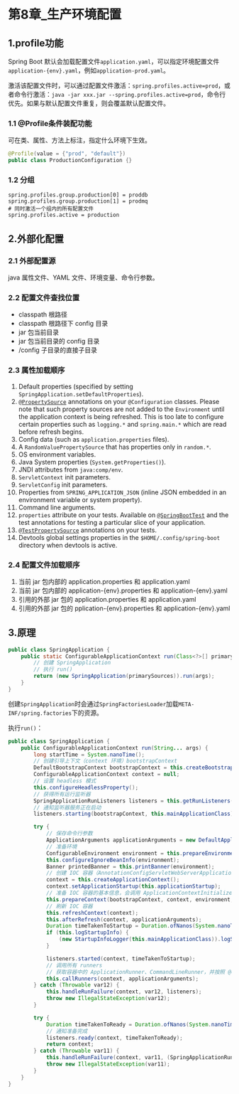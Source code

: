 # 第8章_生产环境配置

## 1.profile功能

Spring Boot 默认会加载配置文件`application.yaml`，可以指定环境配置文件`application-{env}.yaml`，例如`application-prod.yaml`。

激活该配置文件时，可以通过配置文件激活：`spring.profiles.active=prod`，或者命令行激活：`java -jar xxx.jar --spring.profiles.active=prod`，命令行优先。如果与默认配置文件重复，则会覆盖默认配置文件。

### 1.1 @Profile条件装配功能

可在类、属性、方法上标注，指定什么环境下生效。

```java
@Profile(value = {"prod", "default"})
public class ProductionConfiguration {}
```

### 1.2 分组

```properties
spring.profiles.group.production[0] = proddb
spring.profiles.group.production[1] = prodmq
# 同时激活一个组内的所有配置文件
spring.profiles.active = production 
```

## 2.外部化配置

### 2.1 外部配置源

java 属性文件、YAML 文件、环境变量、命令行参数。

### 2.2 配置文件查找位置

- classpath 根路径
- classpath 根路径下 config 目录
- jar 包当前目录
- jar 包当前目录的 config 目录
- /config 子目录的直接子目录

### 2.3 属性加载顺序

1. Default properties (specified by setting `SpringApplication.setDefaultProperties`).
2. [`@PropertySource`](https://docs.spring.io/spring-framework/docs/5.3.21/javadoc-api/org/springframework/context/annotation/PropertySource.html) annotations on your `@Configuration` classes. Please note that such property sources are not added to the `Environment` until the application context is being refreshed. This is too late to configure certain properties such as `logging.*` and `spring.main.*` which are read before refresh begins.
3. Config data (such as `application.properties` files).
4. A `RandomValuePropertySource` that has properties only in `random.*`.
5. OS environment variables.
6. Java System properties (`System.getProperties()`).
7. JNDI attributes from `java:comp/env`.
8. `ServletContext` init parameters.
9. `ServletConfig` init parameters.
10. Properties from `SPRING_APPLICATION_JSON` (inline JSON embedded in an environment variable or system property).
11. Command line arguments.
12. `properties` attribute on your tests. Available on [`@SpringBootTest`](https://docs.spring.io/spring-boot/docs/2.7.1/api/org/springframework/boot/test/context/SpringBootTest.html) and the test annotations for testing a particular slice of your application.
13. [`@TestPropertySource`](https://docs.spring.io/spring-framework/docs/5.3.21/javadoc-api/org/springframework/test/context/TestPropertySource.html) annotations on your tests.
14. Devtools global settings properties in the `$HOME/.config/spring-boot` directory when devtools is active.

### 2.4 配置文件加载顺序

1. 当前 jar 包内部的 application.properties 和 application.yaml
2. 当前 jar 包内部的 application-{env}.properties 和 application-{env}.yaml
3. 引用的外部 jar 包的 application.properties 和 application.yaml
4. 引用的外部 jar 包的 pplication-{env}.properties 和 application-{env}.yaml

## 3.原理

```java
public class SpringApplication {
    public static ConfigurableApplicationContext run(Class<?>[] primarySources, String[] args) {
        // 创建 SpringApplication
        // 执行 run()
        return (new SpringApplication(primarySources)).run(args);
    }
}
```

创建`SpringApplication`时会通过`SpringFactoriesLoader`加载`META-INF/spring.factories`下的资源。

执行`run()`：

```java
public class SpringApplication {
    public ConfigurableApplicationContext run(String... args) {
        long startTime = System.nanoTime();
        // 创建引导上下文（context 环境）bootstrapContext
        DefaultBootstrapContext bootstrapContext = this.createBootstrapContext();
        ConfigurableApplicationContext context = null;
        // 设置 headless 模式
        this.configureHeadlessProperty();
        // 获得所有运行监听器
        SpringApplicationRunListeners listeners = this.getRunListeners(args);
        // 通知监听器服务正在启动
        listeners.starting(bootstrapContext, this.mainApplicationClass);

        try {
            // 保存命令行参数
            ApplicationArguments applicationArguments = new DefaultApplicationArguments(args);
            // 准备环境
            ConfigurableEnvironment environment = this.prepareEnvironment(listeners, bootstrapContext, applicationArguments);
            this.configureIgnoreBeanInfo(environment);
            Banner printedBanner = this.printBanner(environment);
            // 创建 IOC 容器（AnnotationConfigServletWebServerApplicationContext）
            context = this.createApplicationContext();
            context.setApplicationStartup(this.applicationStartup);
            // 准备 IOC 容器的基本信息，会调用 ApplicationContextInitializer 的 initialize()
            this.prepareContext(bootstrapContext, context, environment, listeners, applicationArguments, printedBanner);
            // 刷新 IOC 容器
            this.refreshContext(context);
            this.afterRefresh(context, applicationArguments);
            Duration timeTakenToStartup = Duration.ofNanos(System.nanoTime() - startTime);
            if (this.logStartupInfo) {
                (new StartupInfoLogger(this.mainApplicationClass)).logStarted(this.getApplicationLog(), timeTakenToStartup);
            }

            listeners.started(context, timeTakenToStartup);
            // 调用所有 runners
            // 获取容器中的 ApplicationRunner、CommandLineRunner，并按照 @Order 进行排序，最后执行
            this.callRunners(context, applicationArguments);
        } catch (Throwable var12) {
            this.handleRunFailure(context, var12, listeners);
            throw new IllegalStateException(var12);
        }

        try {
            Duration timeTakenToReady = Duration.ofNanos(System.nanoTime() - startTime);
            // 通知准备完成
            listeners.ready(context, timeTakenToReady);
            return context;
        } catch (Throwable var11) {
            this.handleRunFailure(context, var11, (SpringApplicationRunListeners)null);
            throw new IllegalStateException(var11);
        }
    }
}
```

## 